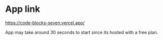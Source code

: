 # App link

https://code-blocks-seven.vercel.app/

App may take around 30 seconds to start since its hosted with a free plan.
